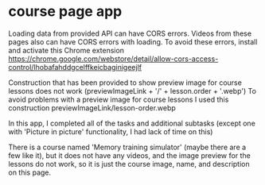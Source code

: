 # course page app
Loading data from provided API can have CORS errors.
Videos from these pages also can have CORS  errors with loading.
To avoid these errors, install and activate this Chrome extension https://chrome.google.com/webstore/detail/allow-cors-access-control/lhobafahddgcelffkeicbaginigeejlf

Construction that has been provided to show preview image for course lessons does not work (previewImageLink + '/' + lesson.order + '.webp')
To avoid problems with a preview image for course lessons I used this construction previewImageLink/lesson-order.webp

In this app, I completed all of the tasks and additional subtasks (except one with 'Picture in picture' functionality, I had lack of time on this)

There is a course named 'Memory training simulator' (maybe there are a few like it), but it does not have any videos, and the image preview for the lessons do not work, so it is just the course image, name, and description on this page.